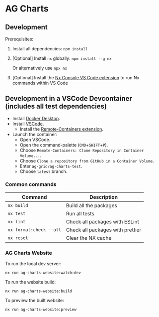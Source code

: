 # AG Charts

## Development

Prerequisites:

1. Install all dependencies: `npm install`
2. [Optional] Install `nx` globally: `npm install --g nx`

    Or alternatively use `npx nx`

3. [Optional] Install the [Nx Console VS Code extension](https://marketplace.visualstudio.com/items?itemName=nrwl.angular-console) to run Nx commands within VS Code

## Development in a VSCode Devcontainer (includes all test dependencies)

- Install [Docker Desktop](https://www.docker.com/products/docker-desktop).
- Install [VSCode](https://code.visualstudio.com/).
  - Install the [Remote-Containers extension](vscode:extension/ms-vscode-remote.remote-containers).
- Launch the container:
  - Open VSCode.
  - Open the command-palette (`CMD`+`SHIFT`+`P`).
  - Choose `Remote-Containers: Clone Repository in Container Volume...`.
  - Choose `Clone a repository from GitHub in a Container Volume`.
  - Enter `ag-grid/ag-charts-test`.
  - Choose `latest` branch.

### Common commands

| Command                 | Description                      |
| ----------------------- | -------------------------------- |
| `nx build`              | Build all the packages           |
| `nx test`               | Run all tests                    |
| `nx lint`               | Check all packages with ESLint   |
| `nx format:check --all` | Check all packages with prettier |
| `nx reset`              | Clear the NX cache               |

### AG Charts Website

To run the local dev server:

```
nx run ag-charts-website:watch:dev
```

To run the website build:

```
nx run ag-charts-website:build
```

To preview the built website:

```
nx run ag-charts-website:preview
```
